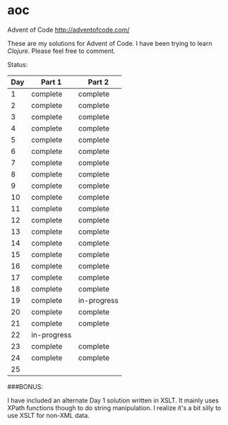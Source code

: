 # aoc
Advent of Code  http://adventofcode.com/


These are my solutions for Advent of Code. I have been trying to learn _Clojure_. Please feel free to comment.


Status:

Day    |  Part 1     | Part 2
------ | ----------- | -----------
1      | complete    | complete
2      | complete    | complete
3      | complete    | complete
4      | complete    | complete
5      | complete    | complete
6      | complete    | complete
7      | complete    | complete
8      | complete    | complete
9      | complete    | complete
10     | complete    | complete
11     | complete    | complete
12     | complete    | complete
13     | complete    | complete
14     | complete    | complete
15     | complete    | complete
16     | complete    | complete
17     | complete    | complete
18     | complete    | complete
19     | complete    | in-progress
20     | complete    | complete
21     | complete    | complete
22     | in-progress |          
23     | complete    | complete
24     | complete    | complete
25     |             |          

###BONUS:

I have included an alternate Day 1 solution written in XSLT. It mainly uses XPath functions though to do string manipulation. I realize it's a bit silly to use XSLT for non-XML data.
